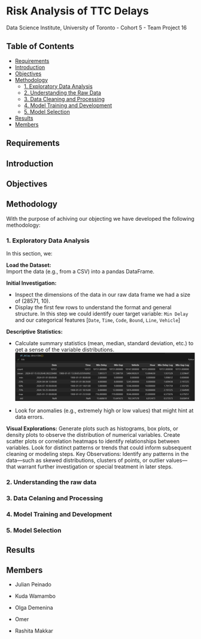 # Risk Analysis of TTC Delays

Data Science Institute, University of Toronto - Cohort 5 - Team Project 16

## Table of Contents

- [Requirements](#requirements)
- [Introduction](#introduction)
- [Objectives](#objectives)
- [Methodology](#methodology)
  - [1. Exploratory Data Analysis](#1-exploratory-data-analysis)
  - [2. Understanding the Raw Data](#2-understanding-the-raw-data)
  - [3. Data Cleaning and Processing](#3-data-cleaning-and-processing)
  - [4. Model Training and Development](#4-model-training-and-development)
  - [5. Model Selection](#5-model-selection)
- [Results](#results)
- [Members](#members)


## Requirements

## Introduction

## Objectives

## Methodology
With the purpose of achiving our objecting we have developed the following methodology:
###     1. Exploratory Data Analysis

In this section, we:

**Load the Dataset:**  
Import the data (e.g., from a CSV) into a pandas DataFrame.

**Initial Investigation:**
- Inspect the dimensions of the data in our raw data frame we had a size of (28571, 10).
- Display the first few rows to understand the format and general structure. In this step we could identify ouer target variable: `Min Delay` and our categorical features [`Date`, `Time`, `Code`, `Bound`, `Line`, `Vehicle`]

**Descriptive Statistics:**
- Calculate summary statistics (mean, median, standard deviation, etc.) to get a sense of the variable distributions.
![Summary_01](02_data_processing/img/01_DP.jpg)

- Look for anomalies (e.g., extremely high or low values) that might hint at data errors.

**Visual Explorations:**
Generate plots such as histograms, box plots, or density plots to observe the distribution of numerical variables.
Create scatter plots or correlation heatmaps to identify relationships between variables.
Look for distinct patterns or trends that could inform subsequent cleaning or modeling steps.
Key Observations:
Identify any patterns in the data—such as skewed distributions, clusters of points, or outlier values—that warrant further investigation or special treatment in later steps.

###     2. Understanding the raw data

###     3. Data Celaning and Processing

###     4. Model Training and Development

###     5. Model Selection

## Results

## Members

- Julian Peinado

- Kuda Wamambo

- Olga Demenina

- Omer

- Rashita Makkar





